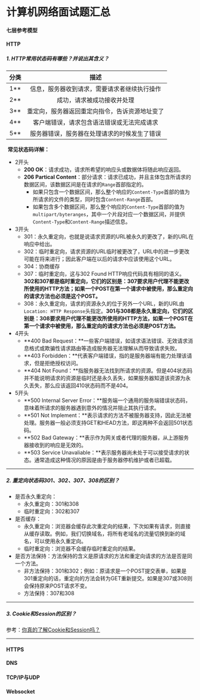 # 计算机网络面试题汇总

#### 七层参考模型



#### HTTP

##### 1. HTTP常用状态码有哪些？并说出其含义？

| 分类 |                      描述                      |
| :--: | :--------------------------------------------: |
| 1**  |  信息，服务器收到请求，需要请求者继续执行操作  |
| 2**  |           成功，请求被成功接收并处理           |
| 3**  | 重定向，服务器返回重定向指令，告诉资源地址变了 |
| 4**  |   客户端错误，请求包含语法错误或无法完成请求   |
| 5**  |  服务器错误，服务器在处理请求的时候发生了错误  |

​	**常见状态码详解：**

* 2开头
  * **200 OK**：请求成功，请求所希望的响应头或数据体将随此响应返回。
  * **206 Partical Content**：部分请求：请求已成功，并且主体包含所请求的数据区间，该数据区间是在请求的`Range`首部指定的。
    * 如果只包含一个数据区间，那么整个响应的`Content-Type`首部的值为所请求的文件的类型，同时包含`Content-Range`首部。
    * 如果包含多个数据区间，那么整个响应的`Content-Type`首部的值为`multipart/byteranges`，其中一个片段对应一个数据区间，并提供`Content-Type`和`Content-Range`描述信息。
* 3开头
  * 301：永久重定向，也就是说请求资源的URL被永久的更改了，新的URL在响应中给出。
  * 302：临时重定向，请求资源的URL临时被更改了，URL中的进一步更改可能在将来进行；因此客户端在以后的请求中应该使用这个URL。
  * 304：协商缓存
  * 307：临时重定向，这与302 Found HTTP响应代码具有相同的语义。**302和307都是临时重定向，它们的区别是：307要求用户代理不能更改所使用的HTTP方法；如果一个POST在第一个请求中被使用，那么重定向的请求方法也必须是这个POST。**
  * 308：永久重定向，请求的资源永久的位于另外一个URL，新的URL由`Location: HTTP Response`头指定。**301与308都是永久重定向，它们的区别是：308要求用户代理不能更改所使用的HTTP方法，如果一个POST在第一个请求中被使用，那么重定向的请求方法也必须是POST方法。**
* 4开头
  * **400 Bad Request：**一些客户端错误，如请求语法错误、无效请求消息格式或欺骗性请求路由等造成服务器无法理解从而导致请求失败。
  * **403 Forbidden：**代表客户端错误，指的是服务器端有能力处理该请求，但是拒绝授权访问。
  * **404 Not Found：**指服务器无法找到所请求的资源。但是404状态码并不能说明请求的资源是临时还是永久丢失，如果服务器知道该资源为永久丢失，那么应该返回410状态码而不是404。
* 5开头
  * **500 Internal Server Error：**服务端一个通用的服务端错误状态码，意味着所请求的服务器遇到意外的情况并阻止其执行请求。
  * **501 Not Implement：**表示请求的方法不被服务器支持，因此无法被处理。服务器一般必须支持GET和HEAD方法，即这两种不会返回501状态码。
  * **502 Bad Gateway：**表示作为网关或者代理的服务器，从上游服务器接收到的响应是无效的。
  * **503 Service Unavaliable：**表示服务器尚未处于可以接受请求的状态。通常造成这种情况的原因是由于服务器停机维护或者已超载。

---

##### 2. 重定向状态码301、302、307、308的区别？

* 是否永久重定向：
  * 永久重定向：301和308
  * 临时重定向：302和307
* 是否缓存：
  * 永久重定向：浏览器会缓存此次重定向的结果，下次如果有请求，则直接从缓存读取。例如，我们切换域名，将所有老域名的流量切换到新的域名，可以使用永久重定向。
  * 临时重定向：浏览器不会缓存临时重定向的结果。
* 是否方法保持：方法保持的含义是原请求的方法和重定向请求的方法是否是同一个方法。
  * 非方法保持：301和302；例如：原请求是一个POST提交表单，如果是301重定向的话，重定向的方法会转为GET重新提交。如果是307或308则会保持原来POST请求不变。
  * 方法保持：307和308

---

##### 3. Cookie和Session的区别？

参考：[你真的了解Cookie和Session吗？](https://www.cnblogs.com/ityouknow/p/10856177.html)

---



#### HTTPS



#### DNS



#### TCP/IP与UDP



#### Websocket





